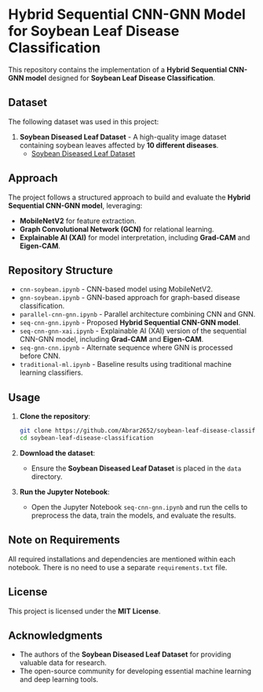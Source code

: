 # Hybrid Sequential CNN-GNN Model for Soybean Leaf Disease Classification

This repository contains the implementation of a **Hybrid Sequential CNN-GNN model** designed for **Soybean Leaf Disease Classification**.

## Dataset

The following dataset was used in this project:

1. **Soybean Diseased Leaf Dataset** - A high-quality image dataset containing soybean leaves affected by **10 different diseases**.
   - [Soybean Diseased Leaf Dataset](https://www.kaggle.com/datasets/sivm205/soybean-diseased-leaf-dataset)

## Approach

The project follows a structured approach to build and evaluate the **Hybrid Sequential CNN-GNN model**, leveraging:

- **MobileNetV2** for feature extraction.
- **Graph Convolutional Network (GCN)** for relational learning.
- **Explainable AI (XAI)** for model interpretation, including **Grad-CAM** and **Eigen-CAM**.

## Repository Structure

- `cnn-soybean.ipynb` - CNN-based model using MobileNetV2.
- `gnn-soybean.ipynb` - GNN-based approach for graph-based disease classification.
- `parallel-cnn-gnn.ipynb` - Parallel architecture combining CNN and GNN.
- `seq-cnn-gnn.ipynb` - Proposed **Hybrid Sequential CNN-GNN model**.
- `seq-cnn-gnn-xai.ipynb` - Explainable AI (XAI) version of the sequential CNN-GNN model, including **Grad-CAM** and **Eigen-CAM**.
- `seq-gnn-cnn.ipynb` - Alternate sequence where GNN is processed before CNN.
- `traditional-ml.ipynb` - Baseline results using traditional machine learning classifiers.

## Usage

1. **Clone the repository**:

   ```bash
   git clone https://github.com/Abrar2652/soybean-leaf-disease-classification.git
   cd soybean-leaf-disease-classification
   ```

2. **Download the dataset**:

   - Ensure the **Soybean Diseased Leaf Dataset** is placed in the `data` directory.

3. **Run the Jupyter Notebook**:

   - Open the Jupyter Notebook `seq-cnn-gnn.ipynb` and run the cells to preprocess the data, train the models, and evaluate the results.

## Note on Requirements

All required installations and dependencies are mentioned within each notebook. There is no need to use a separate `requirements.txt` file.


## License

This project is licensed under the **MIT License**.

## Acknowledgments

- The authors of the **Soybean Diseased Leaf Dataset** for providing valuable data for research.
- The open-source community for developing essential machine learning and deep learning tools.

